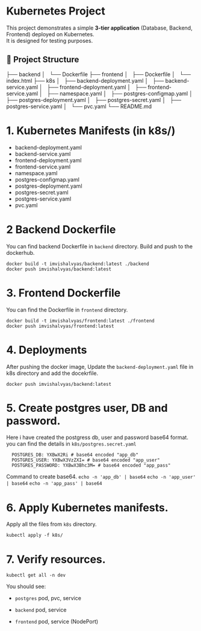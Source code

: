 # Kubernetes Project 

This project demonstrates a simple **3-tier application** (Database, Backend, Frontend) deployed on Kubernetes.  
It is designed for testing purposes.

## 📂 Project Structure

├── backend
│   └── Dockerfile
├── frontend
│   ├── Dockerfile
│   └── index.html
├── k8s
│   ├── backend-deployment.yaml
│   ├── backend-service.yaml
│   ├── frontend-deployment.yaml
│   ├── frontend-service.yaml
│   ├── namespace.yaml
│   ├── postgres-configmap.yaml
│   ├── postgres-deployment.yaml
│   ├── postgres-secret.yaml
│   ├── postgres-service.yaml
│   └── pvc.yaml
└── README.md

# 1. Kubernetes Manifests (in k8s/)

- backend-deployment.yaml
- backend-service.yaml
- frontend-deployment.yaml
- frontend-service.yaml
- namespace.yaml
- postgres-configmap.yaml
- postgres-deployment.yaml
- postgres-secret.yaml
- postgres-service.yaml
- pvc.yaml


# 2 Backend Dockerfile
You can find backend Dockerfile in `backend` directory. Build and push to the dockerhub.
```
docker build -t imvishalvyas/backend:latest ./backend
docker push imvishalvyas/backend:latest
```

# 3. Frontend Dockerfile
You can find the Dockerfile in `frontend` directory.
```
docker build -t imvishalvyas/frontend:latest ./frontend
docker push imvishalvyas/frontend:latest
```

# 4. Deployments
After pushing the docker image, Update the `backend-deployment.yaml` file in k8s directory and add the docekrfile.
```
docker push imvishalvyas/backend:latest
```

# 5. Create postgres user, DB and password.
Here i have created the postgress db, user and password base64 format. you can find the details in `k8s/postgres.secret.yaml`

```
  POSTGRES_DB: YXBwX2Ri # base64 encoded "app_db"
  POSTGRES_USER: YXBwX3VzZXI= # base64 encoded "app_user"
  POSTGRES_PASSWORD: YXBwX3Bhc3M= # base64 encoded "app_pass"
```

Command to create base64.
`echo -n 'app_db' | base64`
`echo -n 'app_user' | base64`
`echo -n 'app_pass' | base64`


# 6. Apply Kubernetes manifests.
Apply all the files from `k8s` directory.
```
kubectl apply -f k8s/
```

# 7. Verify resources.
```
kubectl get all -n dev
```
You should see:

- `postgres` pod, pvc, service

- `backend` pod, service

- `frontend` pod, service (NodePort)


